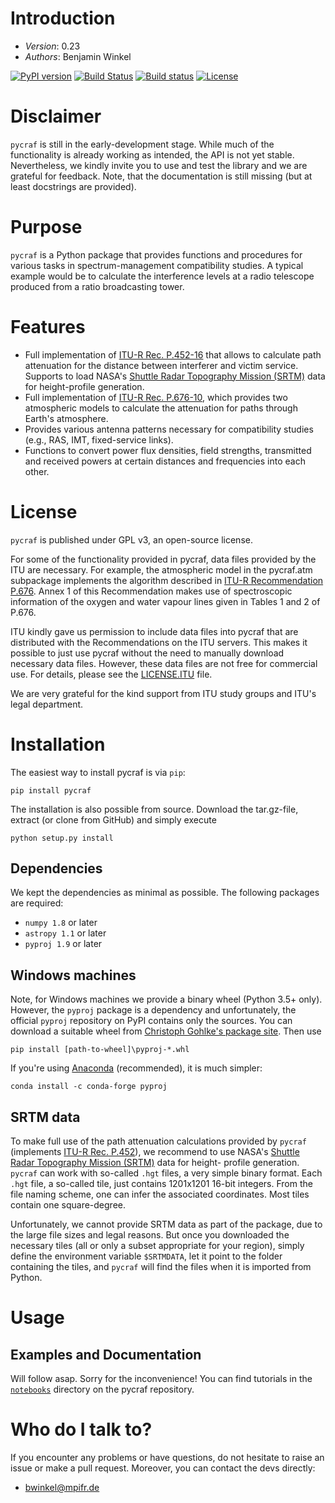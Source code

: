 # Introduction #

- *Version*: 0.23
- *Authors*: Benjamin Winkel

[![PyPI version](https://img.shields.io/pypi/v/pycraf.svg)](https://pypi.python.org/pypi/pycraf)
[![Build Status](https://travis-ci.org/bwinkel/pycraf.svg?branch=master)](https://travis-ci.org/bwinkel/pycraf)
[![Build status](https://ci.appveyor.com/api/projects/status/tj7swn14t6bek3jr?svg=true)](https://ci.appveyor.com/project/bwinkel/pycraf)
[![License](https://img.shields.io/badge/license-GPL-blue.svg)](https://www.github.com/bwinkel/pycraf/blob/master/COPYING)

# Disclaimer #
`pycraf` is still in the early-development stage. While much of the
functionality is already working as intended, the API is not yet stable.
Nevertheless, we kindly invite you to use and test the library and we are
grateful for feedback. Note, that the documentation is still missing (but at
least docstrings are provided).

# Purpose #

`pycraf` is a Python package that provides functions and procedures for
various tasks in spectrum-management compatibility studies. A typical example
would be to calculate the interference levels at a radio telescope produced
from a ratio broadcasting tower.

# Features #

* Full implementation of [ITU-R Rec. P.452-16](https://www.itu.int/rec/R-REC-P.452-16-201507-I/en) that allows to calculate path
  attenuation for the distance between interferer and victim service. Supports
  to load NASA's [Shuttle Radar Topography Mission (SRTM)](https://www2.jpl.nasa.gov/srtm/) data for height-profile generation.
* Full implementation of [ITU-R Rec. P.676-10](https://www.itu.int/rec/R-REC-P.676-10-201309-S/en), which provides two atmospheric
  models to calculate the attenuation for paths through Earth's atmosphere.
* Provides various antenna patterns necessary for compatibility studies (e.g.,
  RAS, IMT, fixed-service links).
* Functions to convert power flux densities, field strengths, transmitted and
  received powers at certain distances and frequencies into each other.

# License #

`pycraf` is published under GPL v3, an open-source license.

For some of the functionality provided in pycraf, data files provided by the
ITU are necessary. For example, the atmospheric model in the pycraf.atm
subpackage implements the algorithm described in [ITU-R Recommendation P.676](https://www.itu.int/rec/R-REC-P.676-10-201309-S/en).
Annex 1 of this Recommendation makes use of spectroscopic information of the
oxygen and water vapour lines given in Tables 1 and 2 of P.676.

ITU kindly gave us permission to include data files into pycraf that are
distributed with the Recommendations on the ITU servers. This makes it possible
to just use pycraf without the need to manually download necessary data files.
However, these data files are not free for commercial use. For details, please
see the [LICENSE.ITU](https://www.github.com/bwinkel/pycraf/blob/master/LICENSE.ITU) file.

We are very grateful for the kind support from ITU study groups and ITU's
legal department.


# Installation #

The easiest way to install pycraf is via `pip`:

```
pip install pycraf
```

The installation is also possible from source. Download the tar.gz-file,
extract (or clone from GitHub) and simply execute

```
python setup.py install
```

## Dependencies ##

We kept the dependencies as minimal as possible. The following packages are
required:
* `numpy 1.8` or later
* `astropy 1.1` or later
* `pyproj 1.9` or later

## Windows machines ##

Note, for Windows machines we provide a binary wheel (Python 3.5+ only).
However, the `pyproj` package is a dependency and unfortunately, the official
`pyproj` repository on PyPI contains only the sources. You can download a
suitable wheel from [Christoph Gohlke's package site](http://www.lfd.uci.edu/~gohlke/pythonlibs/#pyproj). Then use

```
pip install [path-to-wheel]\pyproj‑*.whl
```

If you're using [Anaconda](https://www.continuum.io/downloads) (recommended), it is much simpler:
```
conda install -c conda-forge pyproj
```

## SRTM data ##

To make full use of the path attenuation calculations provided by `pycraf`
(implements [ITU-R Rec. P.452](https://www.itu.int/rec/R-REC-P.452-16-201507-I/en)), we recommend to use NASA's
[Shuttle Radar Topography Mission (SRTM)](https://www2.jpl.nasa.gov/srtm/)
data for height- profile generation. `pycraf` can work with so-called `.hgt`
files, a very simple binary format. Each `.hgt` file, a so-called tile, just
contains 1201x1201 16-bit integers. From the file naming scheme, one can infer
the associated coordinates. Most tiles contain one square-degree.

Unfortunately, we cannot provide SRTM data as part of the package, due to the
large file sizes and legal reasons. But once you downloaded the necessary tiles
(all or only a subset appropriate for your region), simply define the
environment variable `$SRTMDATA`, let it point to the folder containing the
tiles, and `pycraf` will find the files when it is imported from Python.

# Usage #

## Examples and Documentation ##

Will follow asap. Sorry for the inconvenience! You can find tutorials in the
[`notebooks`](http://nbviewer.jupyter.org/github/bwinkel/pycraf/blob/master/notebooks/) directory on the pycraf repository.

# Who do I talk to? #

If you encounter any problems or have questions, do not hesitate to raise an
issue or make a pull request. Moreover, you can contact the devs directly:

* <bwinkel@mpifr.de>
